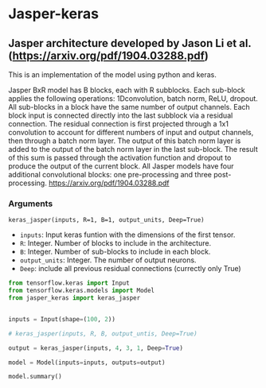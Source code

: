 # Jasper-keras
## Jasper architecture developed by Jason Li et al. (https://arxiv.org/pdf/1904.03288.pdf)

This is an implementation of the model using python and keras.

Jasper BxR model has B blocks, each with R subblocks. 
Each sub-block applies the following operations: 
      1Dconvolution, 
      batch norm, 
      ReLU, 
      dropout.
All sub-blocks in a block have the same number of output channels.
Each block input is connected directly into the last subblock via 
a residual connection. The residual connection is first projected 
through a 1x1 convolution to account for different numbers of input 
and output channels, then through a batch norm layer. The output
of this batch norm layer is added to the output of the batch norm
layer in the last sub-block. The result of this sum is passed 
through the activation function and dropout to produce the output 
of the current block.
All Jasper models have four additional convolutional
blocks: one pre-processing and three post-processing.
https://arxiv.org/pdf/1904.03288.pdf

### Arguments

`keras_jasper(inputs, R=1, B=1, output_units, Deep=True)`

- `inputs`: Input keras funtion with the dimensions of the first tensor.
- `R`: Integer. Number of blocks to include in the architecture.
- `B`: Integer. Number of sub-blocks to include in each block.
- `output_units`: Integer. The number of output neurons.
- `Deep`: include all previous residual connections (currectly only True)


```python
from tensorflow.keras import Input
from tensorflow.keras.models import Model
from jasper_keras import keras_jasper


inputs = Input(shape=(100, 2))

# keras_jasper(inputs, R, B, output_untis, Deep=True)

output = keras_jasper(inputs, 4, 3, 1, Deep=True)

model = Model(inputs=inputs, outputs=output)

model.summary()
```
